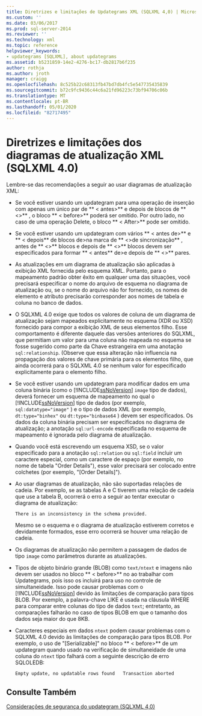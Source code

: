 ```yaml
---
title: Diretrizes e limitações de Updategrams XML (SQLXML 4,0) | Microsoft Docs
ms.custom: ''
ms.date: 03/06/2017
ms.prod: sql-server-2014
ms.reviewer: ''
ms.technology: xml
ms.topic: reference
helpviewer_keywords:
- updategrams [SQLXML], about updategrams
ms.assetid: b5231859-14e2-4276-bc17-db2817b6f235
author: rothja
ms.author: jroth
manager: craigg
ms.openlocfilehash: 8c525b22c68313fb47bd7db4fc5e547735435839
ms.sourcegitcommit: b72c9fc9436c44c6a21fd96223c73bf94706c06b
ms.translationtype: MT
ms.contentlocale: pt-BR
ms.lasthandoff: 05/01/2020
ms.locfileid: "82717495"
---
```

# <a name="guidelines-and-limitations-of-xml-updategrams-sqlxml-40"></a>Diretrizes e limitações dos diagramas de atualização XML (SQLXML 4.0)
  Lembre-se das recomendações a seguir ao usar diagramas de atualização XML:  
  
-   Se você estiver usando um updategram para uma operação de inserção com apenas um único par de ** \< antes>** e depois de blocos de ** \<>** , o bloco ** \< before>** poderá ser omitido. Por outro lado, no caso de uma operação Delete, o bloco ** \< After>** pode ser omitido.  
  
-   Se você estiver usando um updategram com vários ** \< antes de>** e ** \< depois** de blocos de>na marca de ** \<>de sincronização** , antes de ** \<>** blocos e depois de ** \<>** blocos devem ser especificados para formar ** \< antes** de>e depois de ** \<>** pares.  
  
-   As atualizações em um diagrama de atualização são aplicadas à exibição XML fornecida pelo esquema XML. Portanto, para o mapeamento padrão obter êxito em qualquer uma das situações, você precisará especificar o nome do arquivo de esquema no diagrama de atualização ou, se o nome do arquivo não for fornecido, os nomes de elemento e atributo precisarão corresponder aos nomes de tabela e coluna no banco de dados.  
  
-   O SQLXML 4.0 exige que todos os valores de coluna de um diagrama de atualização sejam mapeados explicitamente no esquema (XDR ou XSD) fornecido para compor a exibição XML de seus elementos filho. Esse comportamento é diferente daquele das versões anteriores do SQLXML, que permitiam um valor para uma coluna não mapeada no esquema se fosse sugerido como parte da Chave estrangeira em uma anotação `sql:relationship`. (Observe que essa alteração não influencia na propagação dos valores de chave primária para os elementos filho, que ainda ocorrerá para o SQLXML 4.0 se nenhum valor for especificado explicitamente para o elemento filho.  
  
-   Se você estiver usando um updategram para modificar dados em uma coluna binária (como o [!INCLUDE[ssNoVersion](../../../includes/ssnoversion-md.md)] `image` tipo de dados), deverá fornecer um esquema de mapeamento no qual o [!INCLUDE[ssNoVersion](../../../includes/ssnoversion-md.md)] tipo de dados (por exemplo, `sql:datatype="image"` ) e o tipo de dados XML (por exemplo, `dt:type="binhex"` ou `dt:type="binbase64` ) devem ser especificados. Os dados da coluna binária precisam ser especificados no diagrama de atualização; a anotação `sql:url-encode` especificada no esquema de mapeamento é ignorada pelo diagrama de atualização.  
  
-   Quando você está escrevendo um esquema XSD, se o valor especificado para a anotação `sql:relation` ou `sql:field` incluir um caractere especial, como um caractere de espaço (por exemplo, no nome de tabela "Order Details"), esse valor precisará ser colocado entre colchetes (por exemplo, "[Order Details]").  
  
-   Ao usar diagramas de atualização, não são suportadas relações de cadeia. Por exemplo, se as tabelas A e C tiverem uma relação de cadeia que use a tabela B, ocorrerá o erro a seguir ao tentar executar o diagrama de atualização:  
  
    ```  
    There is an inconsistency in the schema provided.  
    ```  
  
     Mesmo se o esquema e o diagrama de atualização estiverem corretos e devidamente formados, esse erro ocorrerá se houver uma relação de cadeia.  
  
-   Os diagramas de atualização não permitem a passagem de dados de tipo `image` como parâmetros durante as atualizações.  
  
-   Tipos de objeto binário grande (BLOB) como `text/ntext` e imagens não devem ser usados no bloco ** \< before>** no ao trabalhar com Updategrams, pois isso os incluirá para uso no controle de simultaneidade. Isso pode causar problemas com o [!INCLUDE[ssNoVersion](../../../includes/ssnoversion-md.md)] devido às limitações de comparação para tipos BLOB. Por exemplo, a palavra-chave LIKE é usada na cláusula WHERE para comparar entre colunas do tipo de dados `text`; entretanto, as comparações falharão no caso de tipos BLOB em que o tamanho dos dados seja maior do que 8KB.  
  
-   Caracteres especiais em dados `ntext` podem causar problemas com o SQLXML 4.0 devido às limitações de comparação para tipos BLOB. Por exemplo, o uso de "[Serializable]" no bloco ** \< before>** de um updategram quando usado na verificação de simultaneidade de uma coluna do `ntext` tipo falhará com a seguinte descrição de erro SQLOLEDB:  
  
    ```  
    Empty update, no updatable rows found   Transaction aborted  
    ```  
  
## <a name="see-also"></a>Consulte Também  
 [Considerações de segurança do updategram &#40;SQLXML 4,0&#41;](../security/updategram-security-considerations-sqlxml-4-0.md)  
  
  
